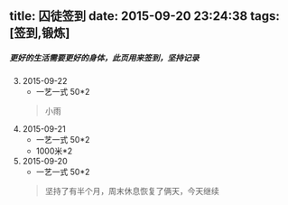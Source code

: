 title: 囚徒签到
date: 2015-09-20 23:24:38
tags: [签到,锻炼]
---
##### 更好的生活需要更好的身体，此页用来签到，坚持记录
3. 2015-09-22
	* 一艺一式 50*2
	> 小雨
2. 2015-09-21
	* 一艺一式 50*2
	* 1000米*2
1. 2015-09-20
	* 一艺一式 50*2
	>坚持了有半个月，周末休息恢复了俩天，今天继续
